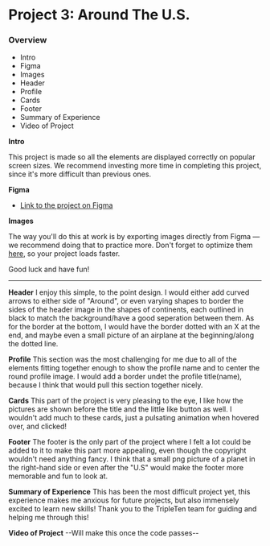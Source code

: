 # Project 3: Around The U.S.

### Overview

- Intro
- Figma
- Images
- Header
- Profile
- Cards
- Footer
- Summary of Experience
- Video of Project

**Intro**

This project is made so all the elements are displayed correctly on popular screen sizes. We recommend investing more time in completing this project, since it's more difficult than previous ones.

**Figma**

- [Link to the project on Figma](https://www.figma.com/file/ii4xxsJ0ghevUOcssTlHZv/Sprint-3%3A-Around-the-US?node-id=0%3A1)

**Images**

The way you'll do this at work is by exporting images directly from Figma — we recommend doing that to practice more. Don't forget to optimize them [here](https://tinypng.com/), so your project loads faster.

Good luck and have fun!

---

**Header**
I enjoy this simple, to the point design. I would either add curved arrows to either side of "Around", or even varying shapes to border the sides of the header image in the shapes of continents, each outlined in black to match the background/have a good seperation between them. As for the border at the bottom, I would have the border dotted with an X at the end, and maybe even a small picture of an airplane at the beginning/along the dotted line.

**Profile**
This section was the most challenging for me due to all of the elements fitting together enough to show the profile name and to center the round profile image. I would add a border undet the profile title(name), because I think that would pull this section together nicely.

**Cards**
This part of the project is very pleasing to the eye, I like how the pictures are shown before the title and the little like button as well. I wouldn't add much to these cards, just a pulsating animation when hovered over, and clicked!

**Footer**
The footer is the only part of the project where I felt a lot could be added to it to make this part more appealing, even though the copyright wouldn't need anything fancy. I think that a small png picture of a planet in the right-hand side or even after the "U.S" would make the footer more memorable and fun to look at.

**Summary of Experience**
This has been the most difficult project yet, this experience makes me anxious for future projects, but also immensely excited to learn new skills! Thank you to the TripleTen team for guiding and helping me through this!

**Video of Project**
--Will make this once the code passes--
